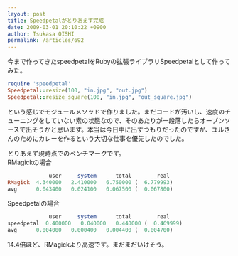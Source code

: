 ```yaml
---
layout: post
title: Speedpetalがとりあえず完成
date: 2009-03-01 20:10:22 +0900
author: Tsukasa OISHI
permalink: /articles/692
---
```



今まで作ってきたspeedpetalをRubyの拡張ライブラリSpeedpetalとして作ってみた。  

```ruby  
require 'speedpetal'  
Speedpetal::resize(100, "in.jpg", "out.jpg")  
Speedpetal::resize_square(100, "in.jpg", "out_square.jpg")  
```  

という感じでモジュールメソッドで作りました。まだコードが汚いし、速度のチューニングをしていない素の状態なので、そのあたりが一段落したらオープンソースで出そうかと思います。本当は今日中に出すつもりだったのですが、ユルさんのためにカレーを作るという大切な仕事を優先したのでした。  

とりあえず現時点でのベンチマークです。  
RMagickの場合  

```ruby  
             user     system      total        real  
RMagick  4.340000   2.410000   6.750000 (  6.779993)  
avg      0.043400   0.024100   0.067500 (  0.067800)  
```  

Speedpetalの場合  

```ruby  
             user     system      total        real  
speedpetal  0.400000   0.040000   0.440000 (  0.469999)  
avg      0.004000   0.000400   0.004400 (  0.004700)  
```  

14.4倍ほど、RMagickより高速です。まだまだいけそう。  

